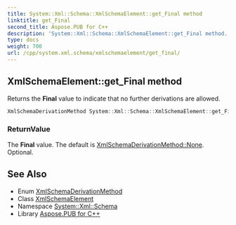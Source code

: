 ```yaml
---
title: System::Xml::Schema::XmlSchemaElement::get_Final method
linktitle: get_Final
second_title: Aspose.PUB for C++
description: 'System::Xml::Schema::XmlSchemaElement::get_Final method. Returns the Final value to indicate that no further derivations are allowed in C++.'
type: docs
weight: 700
url: /cpp/system.xml.schema/xmlschemaelement/get_final/
---
```

## XmlSchemaElement::get_Final method


Returns the **Final** value to indicate that no further derivations are allowed.

```cpp
XmlSchemaDerivationMethod System::Xml::Schema::XmlSchemaElement::get_Final()
```


### ReturnValue

The **Final** value. The default is [XmlSchemaDerivationMethod::None](../../xmlschemaderivationmethod/). Optional.

## See Also

* Enum [XmlSchemaDerivationMethod](../../xmlschemaderivationmethod/)
* Class [XmlSchemaElement](../)
* Namespace [System::Xml::Schema](../../)
* Library [Aspose.PUB for C++](../../../)
